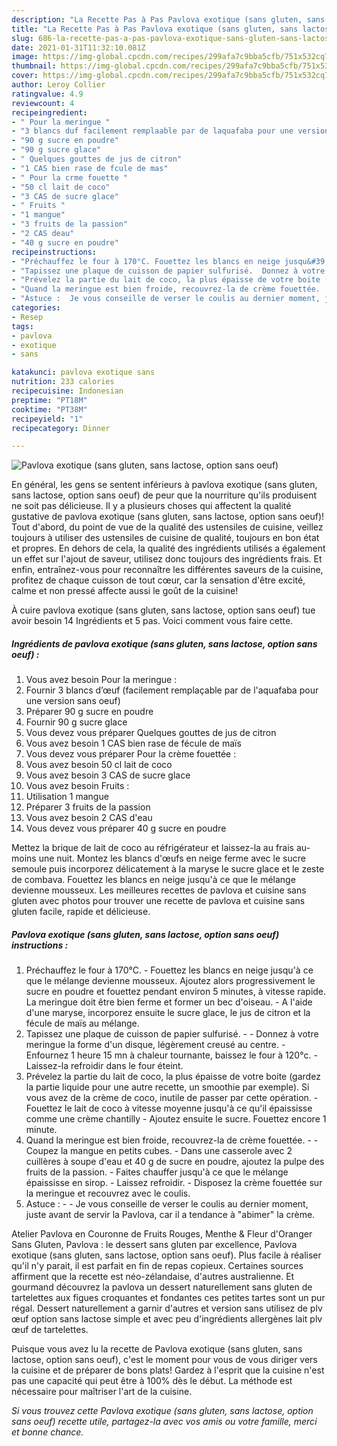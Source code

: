 ```yaml
---
description: "La Recette Pas à Pas Pavlova exotique (sans gluten, sans lactose, option sans oeuf)"
title: "La Recette Pas à Pas Pavlova exotique (sans gluten, sans lactose, option sans oeuf)"
slug: 686-la-recette-pas-a-pas-pavlova-exotique-sans-gluten-sans-lactose-option-sans-oeuf
date: 2021-01-31T11:32:10.081Z
image: https://img-global.cpcdn.com/recipes/299afa7c9bba5cfb/751x532cq70/pavlova-exotique-sans-gluten-sans-lactose-option-sans-oeuf-photo-principale-de-la-recette.jpg
thumbnail: https://img-global.cpcdn.com/recipes/299afa7c9bba5cfb/751x532cq70/pavlova-exotique-sans-gluten-sans-lactose-option-sans-oeuf-photo-principale-de-la-recette.jpg
cover: https://img-global.cpcdn.com/recipes/299afa7c9bba5cfb/751x532cq70/pavlova-exotique-sans-gluten-sans-lactose-option-sans-oeuf-photo-principale-de-la-recette.jpg
author: Leroy Collier
ratingvalue: 4.9
reviewcount: 4
recipeingredient:
- " Pour la meringue "
- "3 blancs duf facilement remplaable par de laquafaba pour une version sans oeuf"
- "90 g sucre en poudre"
- "90 g sucre glace"
- " Quelques gouttes de jus de citron"
- "1 CAS bien rase de fcule de mas"
- " Pour la crme fouette "
- "50 cl lait de coco"
- "3 CAS de sucre glace"
- " Fruits "
- "1 mangue"
- "3 fruits de la passion"
- "2 CAS deau"
- "40 g sucre en poudre"
recipeinstructions:
- "Préchauffez le four à 170°C. Fouettez les blancs en neige jusqu&#39;à ce que le mélange devienne mousseux. Ajoutez alors progressivement le sucre en poudre et fouettez pendant environ 5 minutes, à vitesse rapide. La meringue doit être bien ferme et former un bec d&#39;oiseau. A l&#39;aide d&#39;une maryse, incorporez ensuite le sucre glace, le jus de citron et la fécule de maïs au mélange."
- "Tapissez une plaque de cuisson de papier sulfurisé.  Donnez à votre meringue la forme d&#39;un disque, légèrement creusé au centre.  Enfournez 1 heure 15 mn à chaleur tournante, baissez le four à 120°c. Laissez-la refroidir dans le four éteint."
- "Prévelez la partie du lait de coco, la plus épaisse de votre boite (gardez la partie liquide pour une autre recette, un smoothie par exemple). Si vous avez de la crème de coco, inutile de passer par cette opération. Fouettez le lait de coco à vitesse moyenne jusqu&#39;à ce qu&#39;il épaississe comme une crème chantilly Ajoutez ensuite le sucre. Fouettez encore 1 minute."
- "Quand la meringue est bien froide, recouvrez-la de crème fouettée.  Coupez la mangue en petits cubes. Dans une casserole avec 2 cuillères à soupe d&#39;eau et 40 g de sucre en poudre, ajoutez la pulpe des fruits de la passion. Faites chauffer jusqu&#39;à ce que le mélange épaississe en sirop. Laissez refroidir. Disposez la crème fouettée sur la meringue et recouvrez avec le coulis."
- "Astuce :  Je vous conseille de verser le coulis au dernier moment, juste avant de servir la Pavlova, car il a tendance à &#34;abimer&#34; la crème."
categories:
- Resep
tags:
- pavlova
- exotique
- sans

katakunci: pavlova exotique sans 
nutrition: 233 calories
recipecuisine: Indonesian
preptime: "PT18M"
cooktime: "PT38M"
recipeyield: "1"
recipecategory: Dinner

---
```



![Pavlova exotique (sans gluten, sans lactose, option sans oeuf)](https://img-global.cpcdn.com/recipes/299afa7c9bba5cfb/751x532cq70/pavlova-exotique-sans-gluten-sans-lactose-option-sans-oeuf-photo-principale-de-la-recette.jpg)

En général, les gens se sentent inférieurs à pavlova exotique (sans gluten, sans lactose, option sans oeuf) de peur que la nourriture qu'ils produisent ne soit pas délicieuse. Il y a plusieurs choses qui affectent la qualité gustative de pavlova exotique (sans gluten, sans lactose, option sans oeuf)! Tout d'abord, du point de vue de la qualité des ustensiles de cuisine, veillez toujours à utiliser des ustensiles de cuisine de qualité, toujours en bon état et propres. En dehors de cela, la qualité des ingrédients utilisés a également un effet sur l'ajout de saveur, utilisez donc toujours des ingrédients frais. Et enfin, entraînez-vous pour reconnaître les différentes saveurs de la cuisine, profitez de chaque cuisson de tout cœur, car la sensation d'être excité, calme et non pressé affecte aussi le goût de la cuisine!

<!--inarticleads1-->

À cuire pavlova exotique (sans gluten, sans lactose, option sans oeuf) tue avoir besoin 14 Ingrédients et 5 pas. Voici comment vous faire cette.

##### Ingrédients de pavlova exotique (sans gluten, sans lactose, option sans oeuf) :

1. Vous avez besoin  Pour la meringue :
1. Fournir 3 blancs d’œuf (facilement remplaçable par de l&#39;aquafaba pour une version sans oeuf)
1. Préparer 90 g sucre en poudre
1. Fournir 90 g sucre glace
1. Vous devez vous préparer  Quelques gouttes de jus de citron
1. Vous avez besoin 1 CAS bien rase de fécule de maïs
1. Vous devez vous préparer  Pour la crème fouettée :
1. Vous avez besoin 50 cl lait de coco
1. Vous avez besoin 3 CAS de sucre glace
1. Vous avez besoin  Fruits :
1. Utilisation 1 mangue
1. Préparer 3 fruits de la passion
1. Vous avez besoin 2 CAS d&#39;eau
1. Vous devez vous préparer 40 g sucre en poudre


Mettez la brique de lait de coco au réfrigérateur et laissez-la au frais au-moins une nuit. Montez les blancs d&#39;œufs en neige ferme avec le sucre semoule puis incorporez délicatement à la maryse le sucre glace et le zeste de combava. Fouettez les blancs en neige jusqu&#39;à ce que le mélange devienne mousseux. Les meilleures recettes de pavlova et cuisine sans gluten avec photos pour trouver une recette de pavlova et cuisine sans gluten facile, rapide et délicieuse. 

<!--inarticleads2-->

##### Pavlova exotique (sans gluten, sans lactose, option sans oeuf) instructions :

1. Préchauffez le four à 170°C. - Fouettez les blancs en neige jusqu&#39;à ce que le mélange devienne mousseux. Ajoutez alors progressivement le sucre en poudre et fouettez pendant environ 5 minutes, à vitesse rapide. La meringue doit être bien ferme et former un bec d&#39;oiseau. - A l&#39;aide d&#39;une maryse, incorporez ensuite le sucre glace, le jus de citron et la fécule de maïs au mélange.
1. Tapissez une plaque de cuisson de papier sulfurisé. -  - Donnez à votre meringue la forme d&#39;un disque, légèrement creusé au centre.  - Enfournez 1 heure 15 mn à chaleur tournante, baissez le four à 120°c. - Laissez-la refroidir dans le four éteint.
1. Prévelez la partie du lait de coco, la plus épaisse de votre boite (gardez la partie liquide pour une autre recette, un smoothie par exemple). Si vous avez de la crème de coco, inutile de passer par cette opération. - Fouettez le lait de coco à vitesse moyenne jusqu&#39;à ce qu&#39;il épaississe comme une crème chantilly - Ajoutez ensuite le sucre. Fouettez encore 1 minute.
1. Quand la meringue est bien froide, recouvrez-la de crème fouettée. -  - Coupez la mangue en petits cubes. - Dans une casserole avec 2 cuillères à soupe d&#39;eau et 40 g de sucre en poudre, ajoutez la pulpe des fruits de la passion. - Faites chauffer jusqu&#39;à ce que le mélange épaississe en sirop. - Laissez refroidir. - Disposez la crème fouettée sur la meringue et recouvrez avec le coulis.
1. Astuce : -  - Je vous conseille de verser le coulis au dernier moment, juste avant de servir la Pavlova, car il a tendance à &#34;abimer&#34; la crème.


Atelier Pavlova en Couronne de Fruits Rouges, Menthe &amp; Fleur d&#39;Oranger Sans Gluten, Pavlova : le dessert sans gluten par excellence, Pavlova exotique (sans gluten, sans lactose, option sans oeuf). Plus facile à réaliser qu&#39;il n&#39;y parait, il est parfait en fin de repas copieux. Certaines sources affirment que la recette est néo-zélandaise, d&#39;autres australienne. Et gourmand découvrez la pavlova un dessert naturellement sans gluten de tartelettes aux figues croquantes et fondantes ces petites tartes sont un pur régal. Dessert naturellement a garnir d&#39;autres et version sans utilisez de plv œuf option sans lactose simple et avec peu d&#39;ingrédients allergènes lait plv œuf de tartelettes. 

<!--inarticleads1-->

<p>
Puisque vous avez lu la recette de Pavlova exotique (sans gluten, sans lactose, option sans oeuf), c'est le moment pour vous de vous diriger vers la cuisine et de préparer de bons plats! Gardez à l'esprit que la cuisine n'est pas une capacité qui peut être à 100% dès le début. La méthode est nécessaire pour maîtriser l'art de la cuisine.
</p>

<p>
<i>Si vous trouvez cette Pavlova exotique (sans gluten, sans lactose, option sans oeuf) recette utile, partagez-la avec vos amis ou votre famille, merci et bonne chance.</i>
</p>
